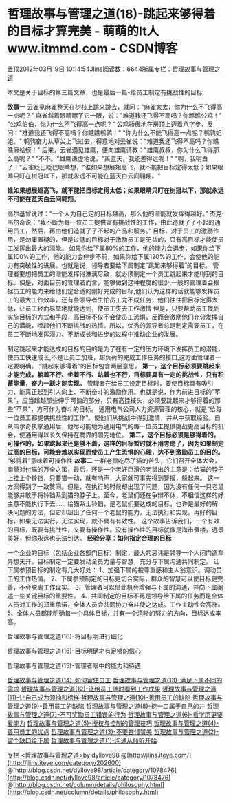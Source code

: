 
# 哲理故事与管理之道(18)-跳起来够得着的目标才算完美 - 萌萌的It人 www.itmmd.com - CSDN博客


置顶2012年03月19日 10:14:54[Jlins](https://me.csdn.net/dyllove98)阅读数：6644所属专栏：[哲理故事与管理之道](https://blog.csdn.net/column/details/philosophy.html)


本文是关于目标的第三篇文章，也是最后一篇-给员工制定有挑战性的目标.

**故事一**
云雀见麻雀整天在树枝上跳来跳去，就问："麻雀太太，你为什么不飞得高一点呢？"
麻雀斜着眼睛瞟了它一眼，说："难道我还飞得不高吗？你瞧瞧公鸡！"
"公鸡伯伯，你为什么不飞得高一点呢？"
公鸡骄傲地在房顶上迈着八字步，反问："难道我还飞得不高吗？你瞧瞧鹌鹑！"
"你为什么不能飞得高一点呢？鹌鹑姐姐。"
鹌鹑奋力从草尖上飞过去，得意地对云雀说："难道我还飞得不高吗？你瞧瞧癞蛤蟆！"
后来，云雀遇见雄鹰，便向雄鹰请教："雄鹰叔叔，你为什么飞得那么高呢？"
"不不。"雄鹰谦虚地说，"离蓝天，我还差得远呢！"
"啊，我明白了！"云雀眨巴眨巴眼睛想，"谁如果想展翅高飞，就不能把目标定得太低；如果眼睛只盯在树冠以下，那就永远不可能在蓝天白云间翱翔。"

**谁如果想展翅高飞，就不能把目标定得太低；如果眼睛只盯在树冠以下，那就永远不可能在蓝天白云间翱翔。**

高尔基曾说过：“一个人为自己定的目标越高，那么他的潜能就发挥得越好。”
杰克·韦尔奇说：“我不断为每一位员工提供富有挑战性的工作，由此造就了了不起的通用员工，然后，再由他们造就了了不起的产品和服务。”
目标，对于员工的激励作用，是勿庸置疑的，但是过低的目标对于激励员工是无益的，只有高目标才能使员工发挥出最大的潜能。 如果你给下属80%的工作，他的能力会退步，如果你给下属100%的工作，他的能力会停步不前，如果你给下属120%的工作，会使他的能力有突破性的进展。也就是说，领导者要给下属制定“跳起来够得着”的目标。
管理者要想把员工的潜能发挥得淋漓尽致，就必须制定一个员工跳起来才能得到的目标。但是，对面目前的管理者而言，能够做到这种程度的很少,一般的管理着会根据员工的能力来给他们定合适的刚好完成的目标,他们认为这样的话就能够发挥员工的最大工作效率，还有些领导者生怕员工完不成任务，他们往往把目标定得太低，让员工轻而易举地就能达到，使员工失去工作激情
但是，只要帮助员工找到实施目标的方式和手段，高目标不仅不会使员工恐惧，反而会激励他们充分发挥自己的潜能，唤起他们不断挑战的热情。所以，优秀的领导者总是制定需要员工，在员工不断地发挥潜力、不断成长和进步的过程中推动企业的发展。

制定跳起来才能达成的目标的目的是为了在有一定的压力环境下发挥员工的潜能，使员工快速成长,不是让员工加班，超负荷的完成工作任务的接口,这方面管理者一定要明确。
“跳起来够得着”的目标包含两层意思，
**第一，这个目标必须要跳起来才能完成，躺着不行、坐着不行、站着也不行，目标要具有一定的挑战性，只有积蓄能量，奋力一跃才能实现。**
管理者在给员工设定目标时，要使目标具有吸引力，能真正起到引人向上、不断奋斗的激励作用。也就是说，作为前进目标的"苹果"，应当超越那些伸手可摘的部分，只有高挂枝头，必须要跳起来才够得着的那些"苹果"，方可作为奋斗的目标。
通用电气公司人力资源管理的核心，就是“给每一位员工都提供挑战性的工作”。使他们从挑战中得到激情，并从中获取经验。自从韦尔奇执掌通用后，他尽可能地为通用电气的每一位员工提供挑战更高目标的机会，使通用得以长久保持在商界的领先地位。
**第二，这个目标必须是够得着的，可操作的，如果跳起来还是够不着，这样的目标暂时就不用考虑了，因为如果制定过高的目标，可能会难以实现而使员工产生恐惧的心理，达不到激励员工的目的。**
“够得着”意味着可操作性
**故事二**
一群老鼠吃尽了猫的苦头，它们召开全体大会，商量对付猫的万全之策，最后，还是一个老奸巨滑的老鼠出的主意是：给猫的脖子上挂上个铃铛，只要猫一动，就有响声，大家就可事先得到警报，躲起来。
这一方案得到了一致赞同。但是，在执行的时候却出现了问题，因为没有任何一只老鼠能够并敢于将铃铛系到猫的脖子上。至今，老鼠们还在争辩不休，不相信这样的好主意不能执行下去……
给猫系上铃铛，是老鼠们要达成的目标，也许是最好的解决问题的方法，但它却超出了任何一个老鼠的能力，无法执行和实现。再好的目标，如果无法实行，无法实现，就不具有有效性。
这个故事告诉我们，一个有效的目标，既要有挑战性，又要有操作性。没有操作性的目标就像是海市蜃楼，远景美好，但你永远也无法到达。
**经验分享：如何指定合理的目标**

一个企业的目标（包括企业各部门目标）制定，最大的忌讳是领导一个人闭门造车异想天开。目标制定一定要发动全员力量与智慧，充分与下属沟通共同制定。
让下属参预目标的制定有几大好处：
1、加强下属的被尊重感和主人翁意识。调动员工的工作热情。
2、下属参预制定的目标更切合实际，群众的智慧可以使目标更完善，不会脱离工作现实。
3、管理者可以借此机会增强与下属的沟通，并向下属阐述一些关键目标的重要性。
4、共同制定的目标不再是领导给下属的任务而是全体人员对工作的郑重承诺，全体人员会共同协力奋斗使之达成。工作主动性会高涨。
5、全体人员都能明确每一个具体目标，并有一个清晰的努力的方向，目标达成率高。

哲理故事与管理之道(16)-将目标明进行细化

哲理故事与管理之道(16)-目标明确才有足够的信心

哲理故事与管理之道(15)-管理者眼中的能力和待遇

[哲理故事与管理之道(14)-如何留住员工](http://blog.csdn.net/dyllove98/article/details/7305178)
[哲理故事与管理之道(13)-](http://blog.csdn.net/dyllove98/article/details/7297849)[满足下属不同的需求](http://blog.csdn.net/dyllove98/article/details/7297849)
[哲理故事与管理之道(12)-让给员工随时看到工作成果](http://blog.csdn.net/dyllove98/article/details/7290656)
[哲理故事与管理之道(11)-让自己成为领袖和榜样](http://blog.csdn.net/dyllove98/article/details/7286616)
[哲理故事与管理之道(10)-善用员工的缺陷](http://blog.csdn.net/dyllove98/article/details/7281921)
[哲理故事与管理之道(9)-善用员工的缺陷](http://blog.csdn.net/dyllove98/article/details/7278880)
哲理故事与管理之道(8)-挖一口属于自己的井
[哲理故事与管理之道(7)-不可奖励员工错误的行为](http://blog.csdn.net/dyllove98/article/details/7266950)
[哲理故事与管理之道(6)-看学历更要看能力](http://blog.csdn.net/dyllove98/article/details/7266936)
[哲理故事与管理之道(5)-授权与控制的管理技巧](http://blog.csdn.net/dyllove98/article/details/7261882)
[哲理故事与管理之道(4)-善用员工的优点](http://blog.csdn.net/dyllove98/article/details/7261871)
[哲理故事与管理之道(3)-不要吝惜赞美](http://blog.csdn.net/dyllove98/article/details/7261853)
[哲理故事与管理之道(2)-留个缺口给下属](http://blog.csdn.net/dyllove98/article/details/7261814)
[哲理故事与管理之道(1)-沟通从倾听开始](http://blog.csdn.net/dyllove98/article/details/7261748)


[专栏 ](http://blog.csdn.net/column/details/philosophy.html)[<哲理故事与管理之道>](http://blog.csdn.net/column/details/philosophy.html)by dyllove98
@[http://jlins.iteye.com/](http://jlins.iteye.com/category/202600)
@[http://blog.csdn.net/dyllove98/article/category/1078476](http://blog.csdn.net/dyllove98/article/category/1078476)
@[http://blog.csdn.net/column/details/philosophy.html](http://blog.csdn.net/column/details/philosophy.html)

<script type="text/javascript" src="http://pagead2.googlesyndication.com/pagead/show_ads.js"></script>

